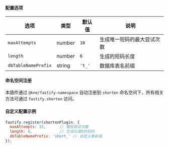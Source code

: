 #### 配置选项

| 选项 | 类型 | 默认值 | 说明 |
|------|------|--------|------|
| `maxAttempts` | number | `10` | 生成唯一短码的最大尝试次数 |
| `length` | number | `6` | 生成的短码长度 |
| `dbTableNamePrefix` | string | `'t_'` | 数据库表名前缀 |

#### 命名空间注册
本插件通过 `@kne/fastify-namespace` 自动注册到 `shorten` 命名空间下，所有相关方法可通过 `fastify.shorten` 访问。

#### 自定义配置示例
```javascript
fastify.register(shortenPlugin, {
  maxAttempts: 15,      // 增加尝试次数
  length: 8,            // 生成长度8的短码
  dbTableNamePrefix: 'short_' // 自定义表前缀
});
```